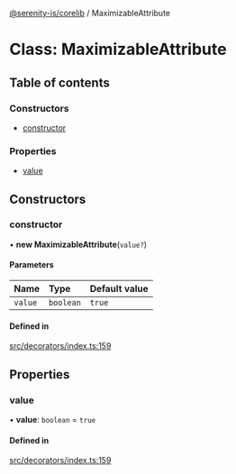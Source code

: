 [@serenity-is/corelib](../README.md) / MaximizableAttribute

# Class: MaximizableAttribute

## Table of contents

### Constructors

- [constructor](MaximizableAttribute.md#constructor)

### Properties

- [value](MaximizableAttribute.md#value)

## Constructors

### constructor

• **new MaximizableAttribute**(`value?`)

#### Parameters

| Name | Type | Default value |
| :------ | :------ | :------ |
| `value` | `boolean` | `true` |

#### Defined in

[src/decorators/index.ts:159](https://github.com/serenity-is/serenity/blob/master/packages/corelib/src/decorators/index.ts#L159)

## Properties

### value

• **value**: `boolean` = `true`

#### Defined in

[src/decorators/index.ts:159](https://github.com/serenity-is/serenity/blob/master/packages/corelib/src/decorators/index.ts#L159)
